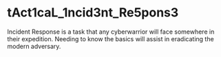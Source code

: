 # tAct1caL_1ncid3nt_Re5pons3
Incident Response is a task that any cyberwarrior will face somewhere in their expedition. Needing to know the basics will assist in eradicating the modern adversary. 


